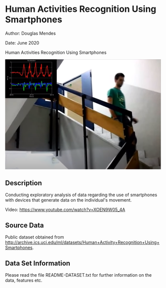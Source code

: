 # Human Activities Recognition Using Smartphones

Author: Douglas Mendes

Date: June 2020


Human Activities Recognition Using Smartphones

![alt text](https://raw.githubusercontent.com/DOUGLASMENDES/HumanActivitiesRecognitionUsingSmartphones/master/collecting_data.png)


## Description
Conducting exploratory analysis of data regarding the use of smartphones with devices that generate data on the individual's movement.

Video: https://www.youtube.com/watch?v=XOEN9W05_4A

## Source Data
Public dataset obtained from http://archive.ics.uci.edu/ml/datasets/Human+Activity+Recognition+Using+Smartphones.


## Data Set Information
Please read the file README-DATASET.txt for further information on the data, features etc.





